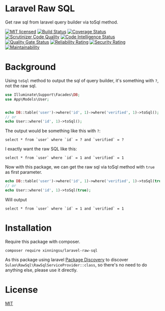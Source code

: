 # Laravel Raw SQL

Get raw sql from laravel query builder via toSql method.

[![MIT licensed](https://img.shields.io/badge/license-MIT-blue.svg)](./LICENSE)
[![Build Status](https://api.travis-ci.org/xinningsu/laravel-raw-sql.svg?branch=master)](https://travis-ci.org/xinningsu/laravel-raw-sql)
[![Coverage Status](https://coveralls.io/repos/github/xinningsu/laravel-raw-sql/badge.svg?branch=master)](https://coveralls.io/github/xinningsu/laravel-raw-sql)
[![Scrutinizer Code Quality](https://scrutinizer-ci.com/g/xinningsu/laravel-raw-sql/badges/quality-score.png?b=master)](https://scrutinizer-ci.com/g/xinningsu/laravel-raw-sql)
[![Code Intelligence Status](https://scrutinizer-ci.com/g/xinningsu/laravel-raw-sql/badges/code-intelligence.svg?b=master)](https://scrutinizer-ci.com/g/xinningsu/laravel-raw-sql)
[![Quality Gate Status](https://sonarcloud.io/api/project_badges/measure?project=xinningsu_laravel-raw-sql&metric=alert_status)](https://sonarcloud.io/dashboard?id=xinningsu_laravel-raw-sql)
[![Reliability Rating](https://sonarcloud.io/api/project_badges/measure?project=xinningsu_laravel-raw-sql&metric=reliability_rating)](https://sonarcloud.io/dashboard?id=xinningsu_laravel-raw-sql)
[![Security Rating](https://sonarcloud.io/api/project_badges/measure?project=xinningsu_laravel-raw-sql&metric=security_rating)](https://sonarcloud.io/dashboard?id=xinningsu_laravel-raw-sql)
[![Maintainability](https://api.codeclimate.com/v1/badges/18669386ce65532b228f/maintainability)](https://codeclimate.com/github/xinningsu/laravel-raw-sql/maintainability)


# Background

Using `toSql` method to output the sql of query builder, it's something with `?`, not the raw sql.

```php
use Illuminate\Support\Facades\DB;
use App\Models\User;


echo DB::table('user')->where('id', 1)->where('verified', 1)->toSql();
// or 
echo User::where('id', 1)->toSql();
```

The output would be something like this with `?`:

```mysql
select * from `user` where `id` = ? and `verified` = ?
```

I exactly want the raw SQL like this:

```mysql
select * from `user` where `id` = 1 and `verified` = 1
```

Now with this package, we can get the raw sql via toSql method with `true` as first parameter.

```php
echo DB::table('user')->where('id', 1)->where('verified', 1)->toSql(true);
// or 
echo User::where('id', 1)->toSql(true);
```

Will output

```mysql
select * from `user` where `id` = 1 and `verified` = 1
```


# Installation

Require this package with composer. 

```
composer require xinningsu/laravel-raw-sql

```

As this package using laravel [Package Discovery](https://laravel.com/docs/8.x/packages#package-discovery) to discover `Sulao\RawSql\RawSqlServiceProvider::class`, so there's no need to do anything else, please use it directly.



# License

[MIT](./LICENSE)
